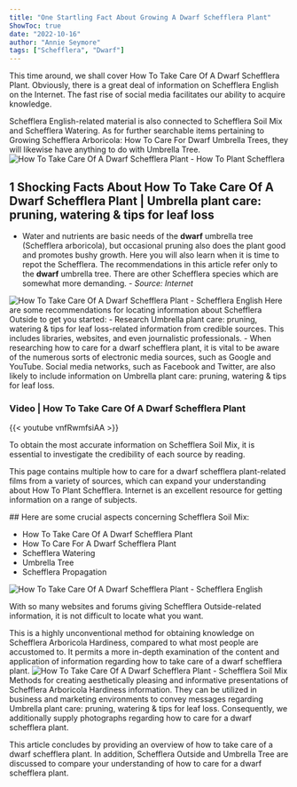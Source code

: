 ```yaml
---
title: "One Startling Fact About Growing A Dwarf Schefflera Plant"
ShowToc: true 
date: "2022-10-16"
author: "Annie Seymore" 
tags: ["Schefflera", "Dwarf"]
---
```


	
This time around, we shall cover How To Take Care Of A Dwarf Schefflera Plant. Obviously, there is a great deal of information on Schefflera English on the Internet. The fast rise of social media facilitates our ability to acquire knowledge.

Schefflera English-related material is also connected to Schefflera Soil Mix and Schefflera Watering. As for further searchable items pertaining to Growing Schefflera Arboricola: How To Care For Dwarf Umbrella Trees, they will likewise have anything to do with Umbrella Tree.
<img loading="lazy" src="https://www.thespruce.com/thmb/hfK4OkDs3-bNPEyo-Zx5mVH941U=/2127x1409/filters:no_upscale():max_bytes(150000):strip_icc()/GettyImages-960658568-907be8f666034cd7af0698136f80a234.jpg" onerror="this.onerror=null;this.src='https://blogger.googleusercontent.com/img/a/AVvXsEhe7F7TRXHtjiKvHb5vS7DmnxvpHiDyoYyYvm1nHB3Qp2_w3BnM6A2eq4v7FYxCC9bfZt3a9vIMtAYEKUiaDQbHMg-ViyGmRIj39MLp0bGFfgfYw1Dc9q_H-T0wiTm3l0Uq42dETrN9eC8aGJ9_IORZsxST1AcLR7np1koOfcc7tnHa4S8Mwz_xD9d0=s16000';" alt="How To Take Care Of A Dwarf Schefflera Plant - How To Plant Schefflera" >

## 1 Shocking Facts About How To Take Care Of A Dwarf Schefflera Plant | Umbrella plant care: pruning, watering & tips for leaf loss
-   Water and nutrients are basic needs of the **dwarf** umbrella tree (Schefflera arboricola), but occasional pruning also does the plant good and promotes bushy growth. Here you will also learn when it is time to repot the Schefflera. The recommendations in this article refer only to the **dwarf** umbrella tree. There are other Schefflera species which are somewhat more demanding. - <cite>Source: Internet</cite>


<img loading="lazy" src="https://www.gardeningknowhow.com/wp-content/uploads/2010/11/schefflera1.jpg" onerror="this.onerror=null;this.src='https://blogger.googleusercontent.com/img/a/AVvXsEhe7F7TRXHtjiKvHb5vS7DmnxvpHiDyoYyYvm1nHB3Qp2_w3BnM6A2eq4v7FYxCC9bfZt3a9vIMtAYEKUiaDQbHMg-ViyGmRIj39MLp0bGFfgfYw1Dc9q_H-T0wiTm3l0Uq42dETrN9eC8aGJ9_IORZsxST1AcLR7np1koOfcc7tnHa4S8Mwz_xD9d0=s16000';" alt="How To Take Care Of A Dwarf Schefflera Plant - Schefflera English" >
Here are some recommendations for locating information about Schefflera Outside to get you started:
- Research Umbrella plant care: pruning, watering & tips for leaf loss-related information from credible sources. This includes libraries, websites, and even journalistic professionals.
- When researching how to care for a dwarf schefflera plant, it is vital to be aware of the numerous sorts of electronic media sources, such as Google and YouTube. Social media networks, such as Facebook and Twitter, are also likely to include information on Umbrella plant care: pruning, watering & tips for leaf loss.

### Video | How To Take Care Of A Dwarf Schefflera Plant
{{< youtube vnfRwmfsiAA >}} 

To obtain the most accurate information on Schefflera Soil Mix, it is essential to investigate the credibility of each source by reading.

This page contains multiple how to care for a dwarf schefflera plant-related films from a variety of sources, which can expand your understanding about How To Plant Schefflera. Internet is an excellent resource for getting information on a range of subjects.
<script async="async" data-cfasync="false" src="//normallydemandedalter.com/fe63df3c5408708b15d8dc3d9b206b31/invoke.js"></script>
<div id="container-fe63df3c5408708b15d8dc3d9b206b31"></div>
## Here are some crucial aspects concerning Schefflera Soil Mix:

- How To Take Care Of A Dwarf Schefflera Plant
- How To Care For A Dwarf Schefflera Plant
- Schefflera Watering
- Umbrella Tree
- Schefflera Propagation

 <img loading="lazy" src="http://www.gardeningknowhow.com/wp-content/uploads/2013/08/indian-hawthorn-plant.jpg" onerror="this.onerror=null;this.src='https://blogger.googleusercontent.com/img/a/AVvXsEhe7F7TRXHtjiKvHb5vS7DmnxvpHiDyoYyYvm1nHB3Qp2_w3BnM6A2eq4v7FYxCC9bfZt3a9vIMtAYEKUiaDQbHMg-ViyGmRIj39MLp0bGFfgfYw1Dc9q_H-T0wiTm3l0Uq42dETrN9eC8aGJ9_IORZsxST1AcLR7np1koOfcc7tnHa4S8Mwz_xD9d0=s16000';" alt="How To Take Care Of A Dwarf Schefflera Plant - Schefflera English" >

With so many websites and forums giving Schefflera Outside-related information, it is not difficult to locate what you want.

This is a highly unconventional method for obtaining knowledge on Schefflera Arboricola Hardiness, compared to what most people are accustomed to. It permits a more in-depth examination of the content and application of information regarding how to take care of a dwarf schefflera plant.
<img loading="lazy" src="https://www.gardeningknowhow.com/wp-content/uploads/2020/07/schefflera-bonsai.jpg" onerror="this.onerror=null;this.src='https://blogger.googleusercontent.com/img/a/AVvXsEhe7F7TRXHtjiKvHb5vS7DmnxvpHiDyoYyYvm1nHB3Qp2_w3BnM6A2eq4v7FYxCC9bfZt3a9vIMtAYEKUiaDQbHMg-ViyGmRIj39MLp0bGFfgfYw1Dc9q_H-T0wiTm3l0Uq42dETrN9eC8aGJ9_IORZsxST1AcLR7np1koOfcc7tnHa4S8Mwz_xD9d0=s16000';" alt="How To Take Care Of A Dwarf Schefflera Plant - Schefflera Soil Mix" >
Methods for creating aesthetically pleasing and informative presentations of Schefflera Arboricola Hardiness information. They can be utilized in business and marketing environments to convey messages regarding Umbrella plant care: pruning, watering & tips for leaf loss. Consequently, we additionally supply photographs regarding how to care for a dwarf schefflera plant.

This article concludes by providing an overview of how to take care of a dwarf schefflera plant. In addition, Schefflera Outside and Umbrella Tree are discussed to compare your understanding of how to care for a dwarf schefflera plant.
	
	

